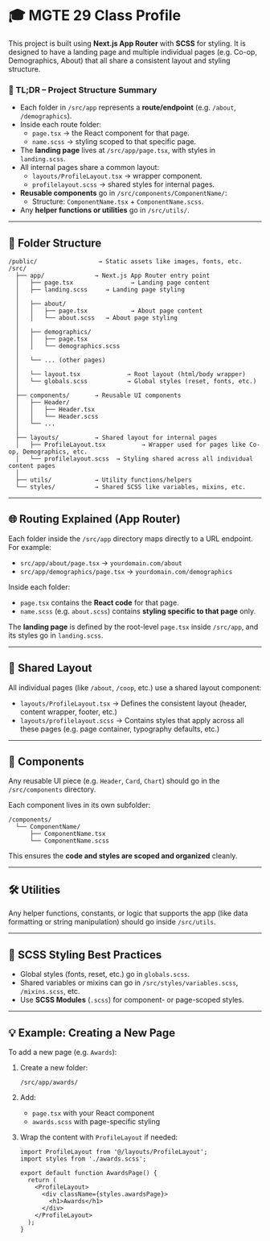 # 🎓 MGTE 29 Class Profile

This project is built using **Next.js App Router** with **SCSS** for styling. It is designed to have a landing page and multiple individual pages (e.g. Co-op, Demographics, About) that all share a consistent layout and styling structure.

### 🧠 TL;DR – Project Structure Summary

- Each folder in `/src/app` represents a **route/endpoint** (e.g. `/about`, `/demographics`).
- Inside each route folder:
  - `page.tsx` → the React component for that page.
  - `name.scss` → styling scoped to that specific page.
- The **landing page** lives at `/src/app/page.tsx`, with styles in `landing.scss`.
- All internal pages share a common layout:
  - `layouts/ProfileLayout.tsx` → wrapper component.
  - `profilelayout.scss` → shared styles for internal pages.
- **Reusable components** go in `/src/components/ComponentName/`:
  - Structure: `ComponentName.tsx` + `ComponentName.scss`.
- Any **helper functions or utilities** go in `/src/utils/`.

---

## 📁 Folder Structure

```
/public/                 → Static assets like images, fonts, etc.
/src/
  ├── app/              → Next.js App Router entry point
  │   ├── page.tsx                → Landing page content
  │   ├── landing.scss     → Landing page styling
  │
  │   ├── about/
  │   │   ├── page.tsx            → About page content
  │   │   └── about.scss   → About page styling
  │
  │   ├── demographics/
  │   │   ├── page.tsx
  │   │   └── demographics.scss
  │
  │   └── ... (other pages)
  │
  │   └── layout.tsx             → Root layout (html/body wrapper)
  │   └── globals.scss           → Global styles (reset, fonts, etc.)
  │
  ├── components/       → Reusable UI components
  │   ├── Header/
  │   │   ├── Header.tsx
  │   │   └── Header.scss
  │   └── ...
  │
  ├── layouts/          → Shared layout for internal pages
  │   ├── ProfileLayout.tsx          → Wrapper used for pages like Co-op, Demographics, etc.
  │   └── profilelayout.scss  → Styling shared across all individual content pages
  │
  ├── utils/            → Utility functions/helpers
  └── styles/           → Shared SCSS like variables, mixins, etc.
```

---

## 🌐 Routing Explained (App Router)

Each folder inside the `/src/app` directory maps directly to a URL endpoint. For example:

- `src/app/about/page.tsx` → `yourdomain.com/about`
- `src/app/demographics/page.tsx` → `yourdomain.com/demographics`

Inside each folder:

- `page.tsx` contains the **React code** for that page.
- `name.scss` (e.g. `about.scss`) contains **styling specific to that page** only.

The **landing page** is defined by the root-level `page.tsx` inside `/src/app`, and its styles go in `landing.scss`.

---

## 🧱 Shared Layout

All individual pages (like `/about`, `/coop`, etc.) use a shared layout component:

- `layouts/ProfileLayout.tsx` → Defines the consistent layout (header, content wrapper, footer, etc.)
- `layouts/profilelayout.scss` → Contains styles that apply across all these pages (e.g. page container, typography defaults, etc.)

---

## 🧩 Components

Any reusable UI piece (e.g. `Header`, `Card`, `Chart`) should go in the `/src/components` directory.

Each component lives in its own subfolder:
```
/components/
  └── ComponentName/
      ├── ComponentName.tsx
      └── ComponentName.scss
```

This ensures the **code and styles are scoped and organized** cleanly.

---

## 🛠 Utilities

Any helper functions, constants, or logic that supports the app (like data formatting or string manipulation) should go inside `/src/utils`.

---

## 🧼 SCSS Styling Best Practices

- Global styles (fonts, reset, etc.) go in `globals.scss`.
- Shared variables or mixins can go in `/src/styles/variables.scss`, `/mixins.scss`, etc.
- Use **SCSS Modules** (`.scss`) for component- or page-scoped styles.

---

## 💡 Example: Creating a New Page

To add a new page (e.g. `Awards`):

1. Create a new folder:
   ```
   /src/app/awards/
   ```

2. Add:
   - `page.tsx` with your React component
   - `awards.scss` with page-specific styling

3. Wrap the content with `ProfileLayout` if needed:
   ```tsx
   import ProfileLayout from '@/layouts/ProfileLayout';
   import styles from './awards.scss';

   export default function AwardsPage() {
     return (
       <ProfileLayout>
         <div className={styles.awardsPage}>
           <h1>Awards</h1>
         </div>
       </ProfileLayout>
     );
   }
   ```